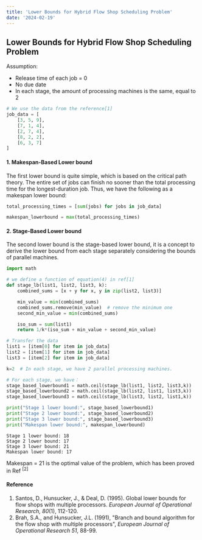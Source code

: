 ```yaml
---
title: 'Lower Bounds for Hybrid Flow Shop Scheduling Problem'
date: '2024-02-19'
---
```


## Lower Bounds for Hybrid Flow Shop Scheduling Problem

Assumption:
- Release time of each job = 0
- No due date 
- In each stage, the amount of processing machines is the same, equal to 2

```python
# We use the data from the reference[1]
job_data = [
    [3, 5, 9],
    [7, 1, 4],
    [2, 7, 4],
    [8, 2, 2],
    [6, 3, 7]
]
```

#### 1. Makespan-Based Lower bound
The first lower bound is quite simple, which is based on the critical path theory.
The entire set of jobs can finish no sooner than the total processing time for the longest-duration job. Thus, we have the following as a makespan lower bound:

```python
total_processing_times = [sum(jobs) for jobs in job_data]

makespan_lowerbound = max(total_processing_times)
```

#### 2. Stage-Based Lower bound
The second lower bound is the stage-based lower bound, it is a concept to derive the lower bound from each stage separately considering the bounds of parallel machines.

```python
import math

# we define a function of equation(4) in ref[1]
def stage_lb(list1, list2, list3, k):
    combined_sums = [x + y for x, y in zip(list2, list3)]

    min_value = min(combined_sums)
    combined_sums.remove(min_value)  # remove the minimum one
    second_min_value = min(combined_sums)  

    iso_sum = sum(list1)
    return 1/k*(iso_sum + min_value + second_min_value)

# Transfer the data
list1 = [item[0] for item in job_data]
list2 = [item[1] for item in job_data]
list3 = [item[2] for item in job_data]

k=2  # In each stage, we have 2 parallel processing machines.

# For each stage, we have：
stage_based_lowerbound1 = math.ceil(stage_lb(list1, list2, list3,k))
stage_based_lowerbound2 = math.ceil(stage_lb(list2, list1, list3,k))
stage_based_lowerbound3 = math.ceil(stage_lb(list3, list2, list1,k))

print("Stage 1 lower bound:", stage_based_lowerbound1)
print("Stage 2 lower bound:", stage_based_lowerbound2)
print("Stage 3 lower bound:", stage_based_lowerbound3)
print("Makespan lower bound:", makespan_lowerbound)
```

    Stage 1 lower bound: 18
    Stage 2 lower bound: 17
    Stage 3 lower bound: 21
    Makespan lower bound: 17

Makespan = 21 is the optimal value of the problem, which has been proved in Ref <sup>[2]<sup>

#### Reference
1. Santos, D., Hunsucker, J., & Deal, D. (1995). Global lower bounds for flow shops with multiple processors. *European Journal of Operational Research, 80*(1), 112-120. 
2. Brah, S.A., and Hunsucker, J.L. (1991), "Branch and bound algorithm for the flow shop with multiple processors", *European Journal of Operational Research 51*, 88-99. 
